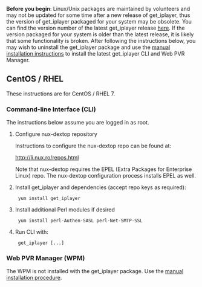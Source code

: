**Before you begin**: Linux/Unix packages are maintained by volunteers and may not be updated for some time after a new release of get_iplayer, thus the version of get_iplayer packaged for your system may be obsolete. You can find the version number of the latest get_iplayer release [here](https://github.com/get-iplayer/get_iplayer/releases). If the version packaged for your system is older than the latest release, it is likely that some functionality is broken. After following the instructions below, you may wish to uninstall the get_iplayer package and use the [manual installation instructions](/wiki/manual) to install the latest get_iplayer CLI and Web PVR Manager. 

## CentOS / RHEL

These instructions are for CentOS / RHEL 7.

### Command-line Interface (CLI)

The instructions below assume you are logged in as root.

1. Configure nux-dextop repository

	Instructions to configure the nux-dextop repo can be found at:

	<http://li.nux.ro/repos.html> 

	Note that nux-dextop requires the EPEL (Extra Packages for Enterprise Linux) repo. The nux-dextop configuration process installs EPEL as well.

2. Install get_iplayer and dependencies (accept repo keys as required):

        yum install get_iplayer

3. Install additional Perl modules if desired

        yum install perl-Authen-SASL perl-Net-SMTP-SSL 

4. Run CLI with:

    	get_iplayer [...]

### Web PVR Manager (WPM)

The WPM is not installed with the get_iplayer package.  Use the [manual installation procedure](/wiki/manual).
